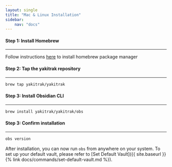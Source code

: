 ```yaml
---
layout: single
title: "Mac & Linux Installation"
sidebar:
    nav: "docs"
---
```


#### Step 1: Install Homebrew

---
Follow instructions [here](https://brew.sh/) to install homebrew package manager

#### Step 2: Tap the yakitrak repository
---

```zsh
brew tap yakitrak/yakitrak
```

#### Step 3: Install Obsidian CLI
---

```zsh
brew install yakitrak/yakitrak/obs
```

#### Step 3: Confirm installation
---

```zsh
obs version
```

After installation, you can now run `obs` from anywhere on your system. To set up your default vault, please refer to [Set Default Vault]({{ site.baseurl }}{% link docs/commands/set-default-vault.md %}).